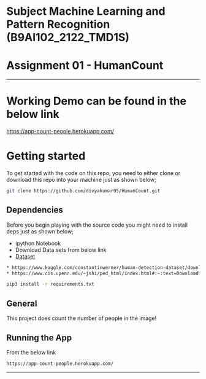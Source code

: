 # Subject Machine Learning and Pattern Recognition (B9AI102_2122_TMD1S)

# Assignment 01 - HumanCount

-----------------------

# Working Demo can be found in the below link 
https://app-count-people.herokuapp.com/

# Getting started
To get started with the code on this repo, you need to either clone or download this repo into your machine just as shown below;

```bash
git clone https://github.com/divyakumar95/HumanCount.git
```

## Dependencies
Before you begin playing with the source code you might need to install deps just as shown below;

* ipython Notebook
* Download Data sets from below link 
* [Dataset](https://drive.google.com/drive/folders/1Lg8thKb_bRMN8G1yL4hkfh26--azdDMR?usp=sharing)

```bash
* https://www.kaggle.com/constantinwerner/human-detection-dataset/download
* https://www.cis.upenn.edu/~jshi/ped_html/index.html#:~:text=Download%20zipped%20file-,here,-.%20Zipped%20file%20size
```

```bash
pip3 install -r requirements.txt
```

## General 

This project does count the number of people in the image!

## Running the App 

From the below link 

```bash
https://app-count-people.herokuapp.com/
```

-----------------------

